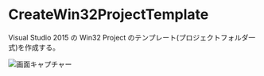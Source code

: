 # CreateWin32ProjectTemplate
Visual Studio 2015 の Win32 Project のテンプレート(プロジェクトフォルダ一式)を作成する。

![画面キャプチャー](https://github.com/kenjinote/CreateWin32ProjectTemplate/wiki/preview.png "画面キャプチャー")
